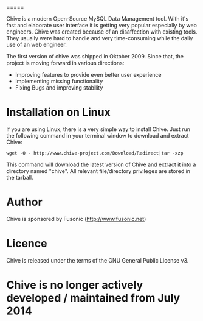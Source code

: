 =====

Chive is a modern Open-Source MySQL Data Management tool. With it's fast and elaborate user interface it is getting very popular especially by web engineers. Chive was created because of an disaffection with existing tools. They usually were hard to handle and very time-consuming while the daily use of an web engineer.

The first version of chive was shipped in Oktober 2009. Since that, the project is moving forward in various directions:

* Improving features to provide even better user experience
* Implementing missing functionality
* Fixing Bugs and improving stability

Installation on Linux
=====
If you are using Linux, there is a very simple way to install Chive.
Just run the following command in your terminal window to download and extract Chive:

    wget -O - http://www.chive-project.com/Download/Redirect|tar -xzp

This command will download the latest version of Chive and extract it into a directory named "chive".
All relevant file/directory privileges are stored in the tarball.


Author
=====
Chive is sponsored by Fusonic (http://www.fusonic.net)


Licence
=====
Chive is released under the terms of the GNU General Public License v3.

# Chive is no longer actively developed / maintained from July 2014
